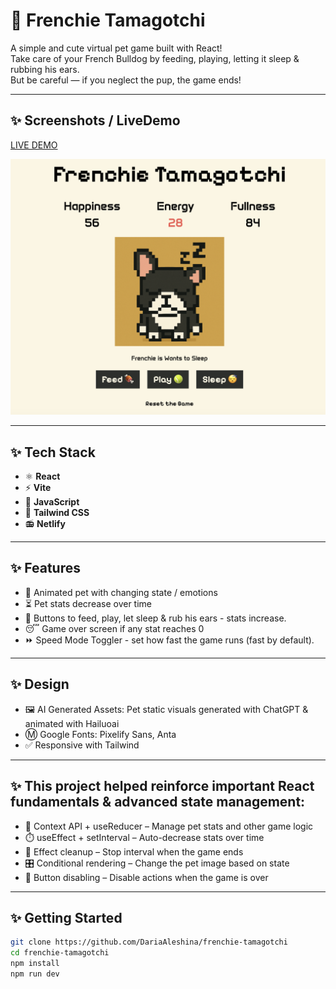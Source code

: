 # 🐶 Frenchie Tamagotchi

A simple and cute virtual pet game built with React!  
Take care of your French Bulldog by feeding, playing, letting it sleep & rubbing his ears.  
But be careful — if you neglect the pup, the game ends!

---

## ✨ Screenshots / LiveDemo

[LIVE DEMO](https://frenchie-tamagotchi-by-daria-aleshina.netlify.app/)

![screenshot of the game](public/screenshot-1.png)

---

## ✨ Tech Stack

- ⚛️ **React**
- ⚡ **Vite**
- 🧠 **JavaScript**
- 🎨 **Tailwind CSS**
- 📻 **Netlify**

---

## ✨ Features

- 🐾 Animated pet with changing state / emotions
- ⏳ Pet stats decrease over time
- 🍖 Buttons to feed, play, let sleep & rub his ears - stats increase.
- 😴 Game over screen if any stat reaches 0
- ⏩ Speed Mode Toggler - set how fast the game runs (fast by default).

---

## ✨ Design

- 🖼️ AI Generated Assets: Pet static visuals generated with ChatGPT & animated with Hailuoai
- Ⓜ Google Fonts: Pixelify Sans, Anta
- ✅ Responsive with Tailwind

---

## ✨ This project helped reinforce important React fundamentals & advanced state management:

- 🔄 Context API + useReducer – Manage pet stats and other game logic
- ⏱️ useEffect + setInterval – Auto-decrease stats over time
- 🛑 Effect cleanup – Stop interval when the game ends
- 🎛️ Conditional rendering – Change the pet image based on state
- 🚫 Button disabling – Disable actions when the game is over

---

## ✨ Getting Started

```bash
git clone https://github.com/DariaAleshina/frenchie-tamagotchi
cd frenchie-tamagotchi
npm install
npm run dev
```
